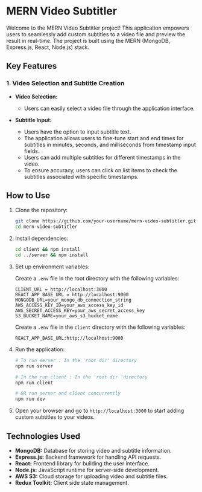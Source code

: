 # MERN Video Subtitler

Welcome to the MERN Video Subtitler project! This application empowers users to seamlessly add custom subtitles to a video file and preview the result in real-time. The project is built using the MERN (MongoDB, Express.js, React, Node.js) stack.

## Key Features

### 1. Video Selection and Subtitle Creation

- **Video Selection:**
  - Users can easily select a video file through the application interface.

- **Subtitle Input:**
  - Users have the option to input subtitle text.
  - The application allows users to fine-tune start and end times for subtitles in minutes, seconds, and milliseconds from  timestamp input fields.
  - Users can add multiple subtitles for different timestamps in the video.
  - To ensure accuracy, users can click on list items to check the subtitles associated with specific timestamps.

## How to Use

1. Clone the repository:

   ```bash
   git clone https://github.com/your-username/mern-video-subtitler.git
   cd mern-video-subtitler
   ```

2. Install dependencies:

   ```bash
   cd client && npm install
   cd ../server && npm install
   ```

3. Set up environment variables:

   Create a `.env` file in the root  directory with the following variables:

   ```env
   CLIENT_URL = http://localhost:3000
   REACT_APP_BASE_URL = http://localhost:9000
   MONGODB_URL=your_mongo_db_connection_string
   AWS_ACCESS_KEY_ID=your_aws_access_key_id
   AWS_SECRET_ACCESS_KEY=your_aws_secret_access_key
   S3_BUCKET_NAME=your_aws_s3_bucket_name
   ```

    Create a `.env` file in the `client` directory with the following variables:

   ```env
   REACT_APP_BASE_URL:http://localhost:9000
   ```

4. Run the application:

   ```bash
   # To run server : In the 'root dir' directory
   npm run server

   # In the run client : In the 'root dir 'directory
   npm run client

   # OR run server and client concurrently
   npm run dev
   ```

5. Open your browser and go to `http://localhost:3000` to start adding custom subtitles to your videos.

## Technologies Used

- **MongoDB:** Database for storing video and subtitle information.
- **Express.js:** Backend framework for handling API requests.
- **React:** Frontend library for building the user interface.
- **Node.js:** JavaScript runtime for server-side development.
- **AWS S3:** Cloud storage for uploading video and subtitle files.
- **Redux Toolkit:** Client side state management.

